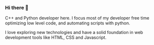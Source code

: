 ### Hi there 👋

C++ and Python developer here. I focus most of my developer free time optimizing low level code, and automating scripts with python. 

I love exploring new technologies and have a solid foundation in web development tools like HTML, CSS and Javascript.
